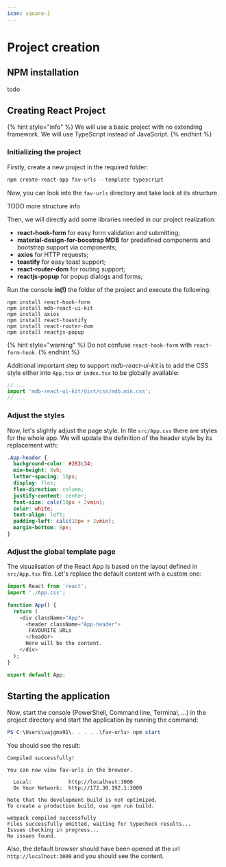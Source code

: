 ```yaml
---
icon: square-1
---
```


# Project creation

## NPM installation

todo

## Creating React Project

{% hint style="info" %}
We will use a basic project with no extending framework. We will use TypeScript instead of JavaScript.
{% endhint %}

### Initializing the project

Firstly, create a new project in the required folder:

```powershell
npm create-react-app fav-urls --template typescript
```

Now, you can look into the `fav-urls` directory and take look at its structure.

TODO more structure info

Then, we will directly add some libraries needed in our project realization:

* **react-hook-form** for easy form validation and submitting;
* **material-design-for-boostrap MDB** for predefined components and bootstrap support via components;
* **axios** for HTTP requests;
* **toastify** for easy toast support;
* **react-router-dom** for routing support;
* **reactjs-popup** for popup dialogs and forms;

Run the console **in(!)** the folder of the project and execute the following:

```
npm install react-hook-form
npm install mdb-react-ui-kit
npm install axios
npm install react-toastify
npm install react-router-dom
npm install reactjs-popup
```

{% hint style="warning" %}
Do not confuse `react-hook-form` with `react-form-hook`.
{% endhint %}

Additional important step to support _mdb-react-ui-kit_ is to add the CSS style either into `App.tsx` or `index.tsx` to be globally available:

```typescript
// ...
import 'mdb-react-ui-kit/dist/css/mdb.min.css';
// ...
```

### Adjust the styles

Now, let's slightly adjust the page style. In file `src/App.css` there are styles for the whole app. We will update the definition of the header style by its replacement with:

```css
.App-header {
  background-color: #282c34;
  min-height: 8vh;
  letter-spacing: 16px;
  display: flex;
  flex-direction: column;
  justify-content: center;
  font-size: calc(10px + 2vmin);
  color: white;
  text-align: left;
  padding-left: calc(10px + 2vmin);
  margin-bottom: 8px;
}
```

### Adjust the global template page

The visualisation of the React App is based on the layout defined in `src/App.tsx` file. Let's replace the default content with a custom one:

```typescript
import React from 'react';
import './App.css';

function App() {
  return (
    <div className="App">
      <header className="App-header">
       FAVOURITE URLs
      </header>
      Here will be the content.
    </div>
  );
}

export default App;
```

## Starting the application

Now, start the console (PowerShell, Command line, Terminal, ...) in the project directory and start the application by running the command:

```powershell
PS C:\Users\vajgma91\. . . . .\fav-urls> npm start
```

You should see the result:

```
Compiled successfully!

You can now view fav-urls in the browser.

  Local:            http://localhost:3000
  On Your Network:  http://172.30.192.1:3000

Note that the development build is not optimized.
To create a production build, use npm run build.

webpack compiled successfully
Files successfully emitted, waiting for typecheck results...
Issues checking in progress...
No issues found.
```

Also, the default browser should have been opened at the url `http://localhost:3000` and you should see the content.

